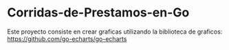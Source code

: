 # Corridas-de-Prestamos-en-Go
Este proyecto consiste en crear graficas utilizando la biblioteca de graficos: https://github.com/go-echarts/go-echarts
